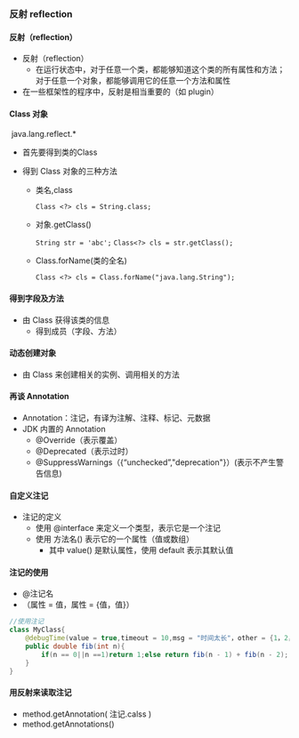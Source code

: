 ### 反射 reflection

#### 反射（reflection）

* 反射（reflection）
  * 在运行状态中，对于任意一个类，都能够知道这个类的所有属性和方法；对于任意一个对象，都能够调用它的任意一个方法和属性
* 在一些框架性的程序中，反射是相当重要的（如 plugin）

#### Class 对象

​	java.lang.reflect.*

* 首先要得到类的Class

* 得到 Class 对象的三种方法

  * 类名,class

    `Class <?> cls = String.class;`

  * 对象.getClass()

    `String str = 'abc';` `Class<?> cls = str.getClass();`

  * Class.forName(类的全名)

    `Class <?> cls = Class.forName("java.lang.String");`

#### 得到字段及方法

* 由 Class 获得该类的信息
  * 得到成员（字段、方法）

#### 动态创建对象

* 由 Class 来创建相关的实例、调用相关的方法

#### 再谈 Annotation

* Annotation：注记，有译为注解、注释、标记、元数据
* JDK 内置的 Annotation
  * @Override（表示覆盖）
  * @Deprecated（表示过时）
  * @SuppressWarnings（{“unchecked”,"deprecation"}）(表示不产生警告信息)

#### 自定义注记

* 注记的定义
  * 使用 @interface 来定义一个类型，表示它是一个注记
  * 使用 方法名() 表示它的一个属性（值或数组）
    * 其中 value() 是默认属性，使用 default 表示其默认值

#### 注记的使用

* @注记名
* （属性 = 值，属性 = {值，值}）

```java
//使用注记
class MyClass{
    @debugTime(value = true,timeout = 10,msg = "时间太长"，other = {1，2，3})
    public double fib(int n){
        if(n == 0||n ==1)return 1;else return fib(n - 1) + fib(n - 2);
    }
}
```

#### 用反射来读取注记

* method.getAnnotation( 注记.calss )
* method.getAnnotations()